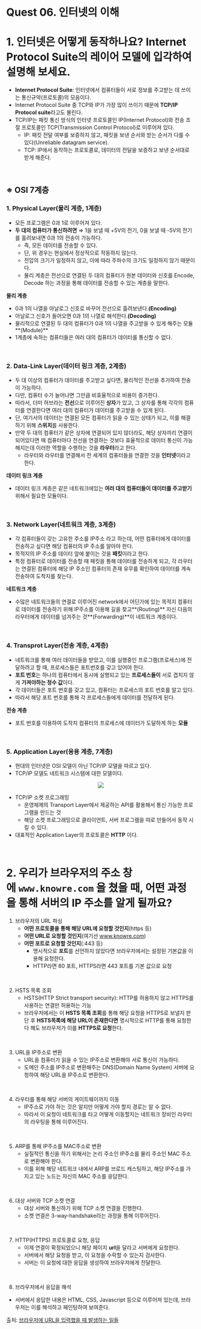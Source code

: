 # Quest 06. 인터넷의 이해

# 1. 인터넷은 어떻게 동작하나요? Internet Protocol Suite의 레이어 모델에 입각하여 설명해 보세요.

- **Internet Protocol Suite**: 인터넷에서 컴퓨터들이 서로 정보를 주고받는 데 쓰이는 통신규약(프로토콜)의 모음이다.
- Internet Protocol Suite 중 TCP와 IP가 가장 많이 쓰이기 때문에 **TCP/IP Protocol suite**라고도 불린다.
- TCP/IP는 패킷 통신 방식의 인터넷 프로토콜인 IP(Internet Protocol)와 전송 조절 프로토콜인 TCP(Transmission Control Protocol)로 이루어져 있다.
    - IP: 패킷 전달 여부를 보증하지 않고, 패킷을 보낸 순서와 받는 순서가 다를 수 있다(Unreliable datagram service).
    - TCP: IP에서 동작하는 프로토콜로, 데이터의 전달을 보증하고 보낸 순서대로 받게 해준다.

<br />

## ※ OSI 7계층

### 1. Physical Layer(물리 계층, 1계층)

- 모든 프로그램은 0과 1로 이루어져 있다.
- **두 대의 컴퓨터가 통신하려면** ⇒ 1을 보낼 때 +5V의 전기, 0을 보낼 때 -5V의 전기를 흘려보내면 0과 1의 전송이 가능하다.
    - 즉, 모든 데이터를 전송할 수 있다.
    - 단, 위 경우는 현실에서 정상적으로 작동하지 않는다.
    - 전압의 크기가 일정하지 않고, 이에 따라 주파수의 크기도 일정하지 않기 때문이다.
    - 물리 계층은 전선으로 연결된 두 대의 컴퓨터가 원본 데이터와 신호를 Encode, Decode 하는 과정을 통해 데이터를 전송할 수 있는 계층을 말한다.

**물리 계층**
- 0과 1의 나열을 아날로그 신호로 바꾸어 전선으로 흘려보낸다.**(Encoding)**
- 아날로그 신호가 들어오면 0과 1의 나열로 해석한다.**(Decoding)**
- 물리적으로 연결된 두 대의 컴퓨터가 0과 1의 나열을 주고받을 수 있게 해주는 모듈**(Module)**
- 1계층에 속하는 컴퓨터들은 여러 대의 컴퓨터가 데이터를 통신할 수 없다.

<br />

### 2. Data-Link Layer(데이터 링크 계층, 2계층)

- 두 대 이상의 컴퓨터가 데이터를 주고받고 싶다면, 물리적인 전선을 추가하여 전송이 가능하다.
- 다만, 컴퓨터 수가 늘어나면 그만큼 비효율적으로 비용이 증가한다.
- 따라서, 더미 허브라는 **전선**으로 이루어진 **상자**가 있고, 그 상자를 통해 각각의 컴퓨터를 연결한다면 여러 대의 컴퓨터가 데이터를 주고받을 수 있게 된다.
- 단, 여기서의 데이터는 연결된 모든 컴퓨터가 읽을 수 있는 상태가 되고, 이를 해결하기 위해 **스위치**를 사용한다.
- 만약 두 대의 컴퓨터가 같은 상자에 연결되어 있지 않더라도, 해당 상자끼리 연결이 되어있다면 매 컴퓨터마다 전선을 연결하는 것보다 효율적으로 데이터 통신이 가능해지는데 이러한 역할을 수행하는 것을 **라우터**라고 한다.
    - 라우터와 라우터를 연결해서 전 세계의 컴퓨터들을 연결한 것을 **인터넷**이라고 한다.

**데이터 링크 계층**

- 데이터 링크 계층은 같은 네트워크에있는 **여러 대의 컴퓨터들이 데이터를 주고받기** 위해서 필요한 모듈이다.

<br />

### 3. Network Layer(네트워크 계층, 3계층)

- 각 컴퓨터들이 갖는 고유한 주소를 IP주소 라고 하는데, 어떤 컴퓨터에게 데이터를 전송하고 싶다면 해당 컴퓨터의 IP 주소를 알아야 한다.
- 목적지의 IP 주소를 데이터 앞에 붙이는 것을 **패킷**이라고 한다.
- 특정 컴퓨터로 데이터를 전송할 때 패킷을 통해 데이터를 전송하게 되고, 각 라우터는 연결된 컴퓨터에 해당 IP 주소인 컴퓨터의 존재 유무를 확인하여 데이터를 계속 전송하여 도착지를 찾는다.

**네트워크 계층**

- 수많은 네트워크들의 연결로 이루어진 network에서 어딘가에 있는 목적지 컴퓨터로 데이터를 전송하기 위해 IP주소를 이용해 길을 찾고**(Routing)** 자신 다음의 라우터에게 데이터를 넘겨주는 것**(Forwarding)**이 네트워크 계층이다.

<br />

### 4. Transprot Layer(전송 계층, 4계층)

- 네트워크를 통해 여러 데이터들을 받았고, 이를 실행중인 프로그램(프로세스)에 전달하려고 할 때, 프로세스들은 포트번호를 갖고 있어야 한다.
- **포트 번호**는 하나의 컴퓨터에서 동시에 실행되고 있는 **프로세스들이** 서로 겹치지 않게 **가져야하는 정수 값**이다.
- 각 데이터들은 포트 번호를 갖고 있고, 컴퓨터는 프로세스의 포트 번호를 알고 있다.
- 따라서 해당 포트 번호를 통해 각 프로세스들에게 데이터를 전달하게 된다.

**전송 계층**

- 포트 번호를 이용하여 도착지 컴퓨터의 프로세스에 데이터가 도달하게 하는 **모듈**

<br />

### 5. Application Layer(응용 계층, 7계층)

- 현대의 인터넷은 OSI 모델이 아닌 TCP/IP 모델을 따르고 있다.
- TCP/IP 모델도 네트워크 시스템에 대한 모델이다.

<div align="center">
    <img src="https://user-images.githubusercontent.com/85148549/148728661-c4df594c-79bb-424a-bc63-436f0b945802.png">
</div>

- TCP/IP 소켓 프로그래밍
    - 운영체제의 Transport Layer에서 제공하는 API를 활용해서 통신 가능한 프로그램을 만드는 것
    - 해당 소켓 프로그래밍으로 클라이언트, 서버 프로그램을 따로 만들어서 동작 시킬 수 있다.
- 대표적인 Application Layer의 프로토콜은 **HTTP** 이다.

<br />

# 2. 우리가 브라우저의 주소 창에 `www.knowre.com` 을 쳤을 때, 어떤 과정을 통해 서버의 IP 주소를 알게 될까요?

1. 브라우저의 URL 파싱
    - **어떤 프로토콜을 통해 해당 URL에 요청할 것인지**(https 등)
    - **어떤 URL로 요청할 것인지**(여기선 www.knowre.com)
    - **어떤 포트로 요청할 것인지**(:443 등)
        - 명시적으로 **포트**를 선언하지 않았다면 브라우저에서는 설정된 기본값을 이용해 요청한다.
        - HTTP라면 80 포트, HTTPS라면 443 포트를 기본 값으로 요청

<br />

2. HSTS 목록 조회
    - HSTS(HTTP Strict transport security): HTTP를 허용하지 않고 HTTPS를 사용하는 연결만 허용하는 기능
    - 브라우저에서는 이 **HSTS 목록 조회**를 통해 해당 요청을 HTTPS로 보낼지 판단 후 **HSTS목록에 해당 URL이 존재한다면** 명시적으로 HTTP를 통해 요청한다 해도 브라우저가 이를 **HTTPS로 요청**한다.

<br />

3. URL을 IP주소로 변환
    - URL을 컴퓨터가 읽을 수 있는 IP주소로 변환해야 서로 통신이 가능하다.
    - 도메인 주소를 IP주소로 변환해주는 DNS(Domain Name System) 서버에 요청하여 해당 URL을 IP주소로 변환한다.

<br />

4. 라우터를 통해 해당 서버의 게이트웨이까지 이동
    - IP주소로 가야 하는 것은 알지만 어떻게 가야 할지 경로는 알 수 없다.
    - 따라서 이 요청이 네트워크를 타고 어떻게 이동할지는 네트워크 장비인 라우터의 라우팅을 통해 이루어진다.

<br />

5. ARP를 통해 IP주소를 MAC주소로 변환
    - 실질적인 통신을 하기 위해서는 논리 주소인 IP주소를 물리 주소인 MAC 주소로 변환해야 한다.
    - 이를 위해 해당 네트워크 내에서 ARP를 브로드 캐스팅하고, 해당 IP주소를 가지고 있는 노드는 자신의 MAC 주소를 응답한다.

<br />

6. 대상 서버와 TCP 소켓 연결
    - 대상 서버와 통신하기 위해 TCP 소켓 연결을 진행한다.
    - 소켓 연결은 3-way-handshake라는 과정을 통해 이루어진다.

<br />

7. HTTP(HTTPS) 프로토콜로 요청, 응답
    - 이제 연결이 확정되었으니 해당 페이지 **url**을 달라고 서버에게 요청한다.
    - 서버에서 해당 요청을 받고, 이 요청을 수락할 수 있는지 검사한다.
    - 서버는 이 요청에 대한 응답을 생성하여 브라우저에게 전달한다.

<br />

8. 브라우저에서 응답을 해석
- 서버에서 응답한 내용은 HTML, CSS, Javascript 등으로 이루어져 있는데, 브라우저는 이를 해석하고 페인팅하여 보여준다.

출처: [브라우저에 URL을 입력했을 때 발생하는 일들](https://deveric.tistory.com/97)